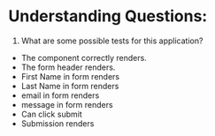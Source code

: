 # Understanding Questions:
1. What are some possible tests for this application?
* The component correctly renders.
* The form header renders.
* First Name in form renders
* Last Name in form renders
* email in form renders
* message in form renders
* Can click submit
* Submission renders

